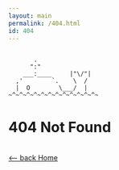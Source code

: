 ```yaml
---
layout: main
permalink: /404.html
id: 404
---
```

```

       .
      ":"
    ___:____     |"\/"|
  ,'        `.    \  /
  |  O        \___/  |
~^~^~^~^~^~^~^~^~^~^~^~^~
```
# 404 Not Found
<br/>
<a href="/">⟵ back Home</a>
